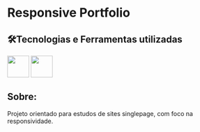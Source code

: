#  Responsive Portfolio 

<h2> 🛠️Tecnologias e Ferramentas utilizadas</h2>
<div align= "left">
<img src="https://cdn.jsdelivr.net/gh/devicons/devicon/icons/html5/html5-original.svg" width= 50/>
<img src="https://cdn.jsdelivr.net/gh/devicons/devicon/icons/css3/css3-original-wordmark.svg" width= 50/>

<h2>Sobre:</h2>
Projeto orientado para estudos de sites singlepage, com foco na responsividade.

